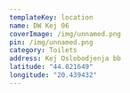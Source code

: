 ```yaml
---
templateKey: location
name: DW Kej 06
coverImage: /img/unnamed.png
pin: /img/unnamed.png
category: Toilets
address: Kej Oslobodjenja bb
latitude: "44.821649"
longitude: "20.439432"
---
```

